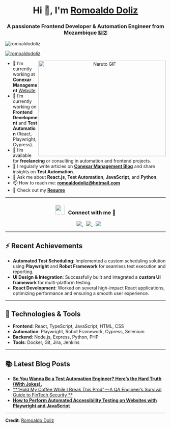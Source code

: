 <h1 align="center">Hi 👋, I'm <a href="https://www.linkedin.com/in/romoaldodoliz/" target="blank">Romoaldo Doliz</a></h1>
<h3 align="center">A passionate Frontend Developer & Automation Engineer from Mozambique 🇲🇿</h3>

<p align="left"> <img src="https://komarev.com/ghpvc/?username=romoaldodoliz&label=Profile%20views&color=0e75b6&style=flat" alt="romoaldodoliz" /> </p>

<p align="left"> <a href="https://twitter.com/romoaldodoliz" target="blank"><img src="https://img.shields.io/twitter/follow/romoaldodoliz?logo=twitter&style=for-the-badge" alt="romoaldodoliz" /></a> </p>

<a target="_blank" align="center">
  <img align="right" top="500" height="300" width="400" alt="Naruto GIF" src="https://www.gifcen.com/wp-content/uploads/2022/09/naruto-gif-4.gif">
</a>

- 🔭 I’m currently working at **Conexar Management** [Website](https://conexarmanagement.com)
- 🌱 I’m currently working on **Frontend Development** and **Test Automation** (React, Playwright, Cypress).
- 🤝 I’m available for **freelancing** or consulting in automation and frontend projects.
- 📝 I regularly write articles on **[Conexar Management Blog](https://conexarmanagement.com/blog)** and share insights on **Test Automation**.
- 💬 Ask me about **React.js**, **Test Automation**, **JavaScript**, and **Python**.
- 📫 How to reach me: **romoaldodoliz@hotmail.com**
- 📄 Check out my **[Resume](https://linkedin.com/in/romoaldodoliz)**

---

<h3 align="center" > <img src="https://media.giphy.com/media/iY8CRBdQXODJSCERIr/giphy.gif" width="30" height="30" style="margin-right: 10px;">Connect with me 🤝 </h3>

<p align="center">
  <div align="center" class="icons-social" style="margin-left: 10px;">
    <a style="margin-left: 10px;" target="_blank" href="https://www.linkedin.com/in/romoaldodoliz/">
      <img src="https://img.icons8.com/doodle/40/000000/linkedin--v2.png">
    </a>
    <a style="margin-left: 10px;" target="_blank" href="https://github.com/romoaldodoliz">
      <img src="https://img.icons8.com/doodle/40/000000/github--v1.png">
    </a>
    <a style="margin-left: 10px;" target="_blank" href="https://www.instagram.com/mrhopeful27/">
      <img src="https://img.icons8.com/doodle/40/000000/instagram-new--v2.png">
    </a>
  </div>
</p>

---

## ⚡ **Recent Achievements**
- **Automated Test Scheduling**: Implemented a custom scheduling solution using **Playwright** and **Robot Framework** for seamless test execution and reporting.
- **UI Design & Integration**: Successfully built and integrated a **custom UI framework** for multi-platform testing.
- **React Development**: Worked on several high-impact React applications, optimizing performance and ensuring a smooth user experience.

---

## 🧰 **Technologies & Tools**  
- **Frontend**: React, TypeScript, JavaScript, HTML, CSS
- **Automation**: Playwright, Robot Framework, Cypress, Selenium
- **Backend**: Node.js, Express, Python, PHP
- **Tools**: Docker, Git, Jira, Jenkins

---

## 📚 **Latest Blog Posts**  
- [**So You Wanna Be a Test Automation Engineer? Here’s the Hard Truth (With Jokes).**](https://conexarmanagement.com/blog)
- [**“Hold My Coffee While I Break This Prod” — A QA Engineer’s Survival Guide to FinTech Security
**](https://conexarmanagement.com/blog)
- [**How to Perform Automated Accessibility Testing on Websites with Playwright and JavaScript**](https://conexarmanagement.com/blog)

---

**Credit**: [Romoaldo Doliz](https://github.com/romoaldodoliz)
